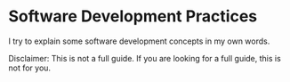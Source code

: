 # Software Development Practices

I try to explain some software development concepts in my own words.

Disclaimer: This is not a full guide. If you are looking for a full guide, this is not for you.
